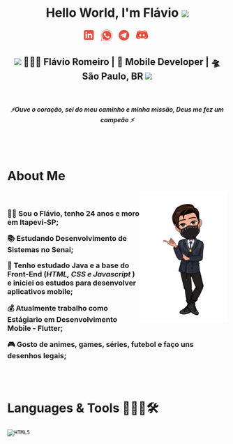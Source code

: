 <div align="center">
   <h1>Hello World, I'm Flávio <img src="https://media.giphy.com/media/hvRJCLFzcasrR4ia7z/giphy.gif" width="25px"> </h1> 
</div>

<div>
   <p align='center'>
   <a href="https://www.linkedin.com/in/flavio-romeiro/"><img height="30" src="images\linkdin.png"></a>&nbsp;&nbsp;
   <a href="https://api.whatsapp.com/send?phone=5511960183599"><img height="28" src="images\whatsapp.png"></a>&nbsp;&nbsp;
   <a href="https://t.me/flavio_romeiro"><img height="29" src="images\telegram.png"></a>&nbsp;&nbsp;
   <a href="https://discordapp.com/users/flavio-romeiro#2671"><img height="30" src="images\discord.png"></a>&nbsp;&nbsp;
 </p>

 <div align="center">
<h2><img src="https://media.giphy.com/media/WUlplcMpOCEmTGBtBW/giphy.gif" width="30"> 🙅🏻‍♂️ Flávio Romeiro | 📱 Mobile Developer | 🛸 São Paulo, BR <img src="https://media.giphy.com/media/WUlplcMpOCEmTGBtBW/giphy.gif" width="30"></h2>
</div>
</div>

<br>

 <h5 align="center">
   <i>⚡️Ouve o coração, sei do meu caminho e minha missão, Deus me fez um campeão ⚡️</i>
  </h5>

<br>
<br>
<h1 align="left">About Me</h1>
<div display="flex">
   <div>
  <img width="200px" align="right" src="images\eu.png">
</div>


<div display="inline-block">
<br>
<h3>
 <p align="left">🤙🏼 Sou o Flávio, tenho 24 anos e moro em Itapevi-SP;</p>
 <p align="left">
   📚 Estudando Desenvolvimento de Sistemas no Senai;
 </p>
 <p align="left">
   📌 Tenho estudado Java e a base do Front-End (<i>HTML, CSS e Javascript </i>) e  iniciei os estudos para desenvolver aplicativos mobile;
</p>
<p align="left">
   💰 Atualmente trabalho como Estágiario em Desenvolvimento Mobile - Flutter;
</p>

<p align="left">
   🎮 Gosto de animes, games, séries, futebol e faço uns desenhos legais;
</p>
 </h3>
</div>
</div>

<br>
<br>

<div>
   <h1>Languages & Tools 👨🏼‍💻🛠</h1>
   <code><img width="40px" src="https://cdn.jsdelivr.net/gh/devicons/devicon/icons/html5/html5-original-wordmark.svg" title = "HTML5"/></code>


</div>
